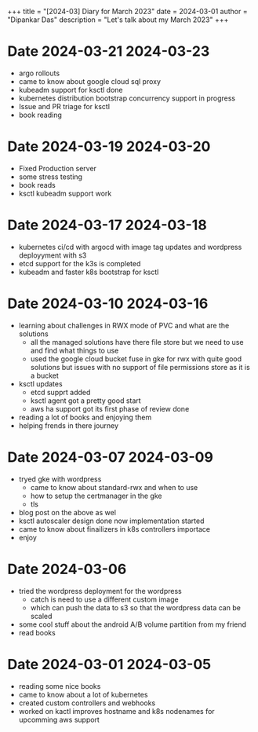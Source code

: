 +++
title = "[2024-03] Diary for March 2023"
date = 2024-03-01
author = "Dipankar Das"
description = "Let's talk about my March 2023"
+++

# Date 2024-03-21 2024-03-23
* argo rollouts
* came to know about google cloud sql proxy
* kubeadm support for ksctl done
* kubernetes distribution bootstrap concurrency support in progress
* Issue and PR triage for ksctl
* book reading

# Date 2024-03-19 2024-03-20
* Fixed Production server
* some stress testing
* book reads
* ksctl kubeadm support work

# Date 2024-03-17 2024-03-18
* kubernetes ci/cd with argocd with image tag updates and wordpress deployyment with s3
* etcd support for the k3s is completed
* kubeadm and faster k8s bootstrap for ksctl

# Date 2024-03-10 2024-03-16
* learning about challenges in RWX mode of PVC and what are the solutions
  * all the managed solutions have there file store but we need to use and find what things to use
  * used the google cloud bucket fuse in gke for rwx with quite good solutions but issues with no support of file permissions store as it is a bucket
* ksctl updates
  * etcd supprt added
  * ksctl agent got a pretty good start
  * aws ha support got its first phase of review done
* reading a lot of books and enjoying them
* helping frends in there journey

# Date 2024-03-07 2024-03-09
* tryed gke with wordpress
  * came to know about standard-rwx and when to use 
  * how to setup the certmanager in the gke
  * tls
* blog post on the above as wel
* ksctl autoscaler design done now implementation started
* came to know about finailizers in k8s controllers importace
* enjoy

# Date 2024-03-06
* tried the wordpress deployment for the wordpress
  * catch is need to use a different custom image
  * which can push the data to s3 so that the wordpress data can be scaled
* some cool stuff about the android A/B volume partition from my friend
* read books

# Date 2024-03-01 2024-03-05
* reading some nice books
* came to know about a lot of kubernetes
* created custom controllers and webhooks
* worked on kactl improves hostname and k8s nodenames for upcomming aws support 
